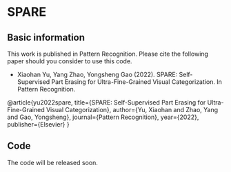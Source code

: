# SPARE



## Basic information
This work is published in Pattern Recognition. Please cite the following paper should you consider to use this code.
* Xiaohan Yu, Yang Zhao, Yongsheng Gao (2022). SPARE: Self-Supervised Part Erasing for Ultra-Fine-Grained Visual Categorization. In Pattern Recognition.

@article{yu2022spare,
  title={SPARE: Self-Supervised Part Erasing for Ultra-Fine-Grained Visual Categorization},
  author={Yu, Xiaohan and Zhao, Yang and Gao, Yongsheng},
  journal={Pattern Recognition},
  year={2022},
  publisher={Elsevier}
}
## Code
The code will be released soon.
